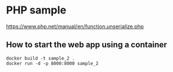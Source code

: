 # PHP sample

https://www.php.net/manual/en/function.unserialize.php


## How to start the web app using a container
```
docker build -t sample_2 .
docker run -d -p 8000:8000 sample_2
```

